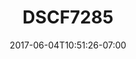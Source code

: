 ---
title: DSCF7285
date: 2017-06-04T10:51:26-07:00
draft: false
location: Oregon Coast
img_url: https://d17enza3bfujl8.cloudfront.net/DSCF7285.jpg
original_fn: ""
tags:
- Oregon coast
- landscapes
- sunsets

---